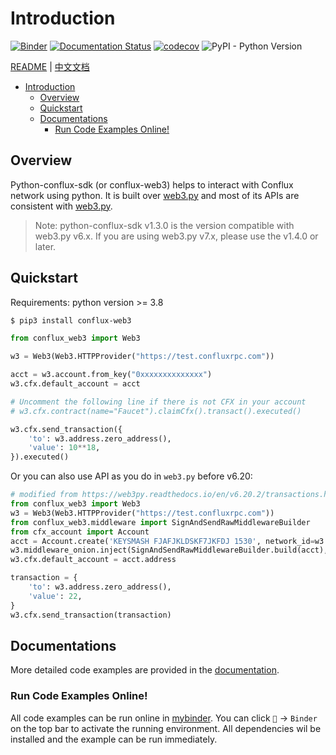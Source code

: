 # Introduction

[![Binder](https://mybinder.org/badge_logo.svg)](https://mybinder.org/v2/gh/conflux-chain/python-conflux-sdk/dev?urlpath=tree/docs/en/examples/01-quickstart.ipynb)
[![Documentation Status](https://readthedocs.org/projects/python-conflux-sdk/badge/?version=latest)](https://python-conflux-sdk.readthedocs.io/en/latest/?badge=latest)
[![codecov](https://codecov.io/github/Conflux-Chain/python-conflux-sdk/branch/dev/graph/badge.svg?token=GZ62V9QW0A)](https://codecov.io/github/Conflux-Chain/python-conflux-sdk)
![PyPI - Python Version](https://img.shields.io/pypi/pyversions/conflux-web3)

[README](https://python-conflux-sdk.readthedocs.io/en/latest/README.html) | [中文文档](https://python-conflux-sdk.readthedocs.io/zh_CN/latest/README.html)

- [Introduction](#introduction)
  - [Overview](#overview)
  - [Quickstart](#quickstart)
  - [Documentations](#documentations)
    - [Run Code Examples Online!](#run-code-examples-online)


## Overview

Python-conflux-sdk (or conflux-web3) helps to interact with Conflux network using python. It is built over [web3.py](https://github.com/ethereum/web3.py) and most of its APIs are consistent with [web3.py](https://github.com/ethereum/web3.py).

> Note: python-conflux-sdk v1.3.0 is the version compatible with web3.py v6.x. If you are using web3.py v7.x, please use the v1.4.0 or later.

## Quickstart

Requirements: python version >= 3.8

```bash
$ pip3 install conflux-web3
```

```python
from conflux_web3 import Web3

w3 = Web3(Web3.HTTPProvider("https://test.confluxrpc.com"))

acct = w3.account.from_key("0xxxxxxxxxxxxxx")
w3.cfx.default_account = acct

# Uncomment the following line if there is not CFX in your account
# w3.cfx.contract(name="Faucet").claimCfx().transact().executed()

w3.cfx.send_transaction({
    'to': w3.address.zero_address(),
    'value': 10**18,
}).executed()
```

Or you can also use API as you do in `web3.py` before v6.20:

``` python
# modified from https://web3py.readthedocs.io/en/v6.20.2/transactions.html#chapter-1-w3-eth-send-transaction-signer-middleware
from conflux_web3 import Web3
w3 = Web3(Web3.HTTPProvider("https://test.confluxrpc.com"))
from conflux_web3.middleware import SignAndSendRawMiddlewareBuilder
from cfx_account import Account
acct = Account.create('KEYSMASH FJAFJKLDSKF7JKFDJ 1530', network_id=w3.cfx.chain_id)
w3.middleware_onion.inject(SignAndSendRawMiddlewareBuilder.build(acct), layer=0)
w3.cfx.default_account = acct.address

transaction = {
    'to': w3.address.zero_address(),
    'value': 22,
}
w3.cfx.send_transaction(transaction)
```

## Documentations

More detailed code examples are provided in the [documentation](https://python-conflux-sdk.readthedocs.io/en/latest/README.html).

### Run Code Examples Online!

All code examples can be run online in [mybinder](https://mybinder.org/). You can click `🚀` -> `Binder` on the top bar to activate the running environment. All dependencies wil be installed and the example can be run immediately.
